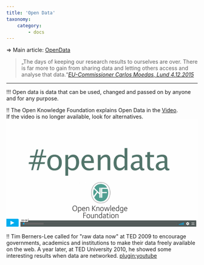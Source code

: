 ```yaml
---
title: 'Open Data'
taxonomy:
    category:
        - docs
---
```


⇒ Main article: [OpenData](/opendata)

> „The days of keeping our research results to ourselves are over. There is far more to gain from sharing data and letting others access and analyse that data.“<cite>[EU-Commissioner Carlos Moedas, Lund 4.12.2015](https://ec.europa.eu/digital-single-market/en/news/open-innovation-open-science-open-world-vision-europe) </cite>

---

!!! Open data is data that can be used, changed and passed on by anyone and for any purpose.

!! The Open Knowledge Foundation explains Open Data in the [Video](https://vimeo.com/21711338). <br><span class="small">If the video is no longer available, look for alternatives. [![](ODOKF.png?resize=300&classes=caption "Open Data (Source: Open Knowledge Foundation)")](https://vimeo.com/21711338)

!! Tim Berners-Lee called for "raw data now" at TED 2009 to encourage governments, academics and institutions to make their data freely available on the web. A year later, at TED University 2010, he showed some interesting results when data are networked. 
[plugin:youtube](https://www.youtube.com/watch?v=3YcZ3Zqk0a8) 